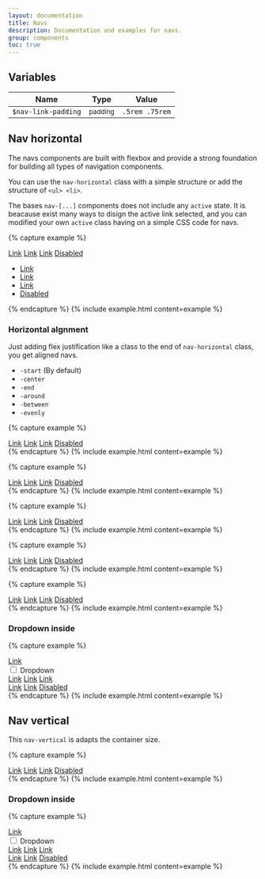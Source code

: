 ```yaml
---
layout: documentation
title: Navs
description: Documentation and examples for navs.
group: components
toc: true
---
```



## Variables

| Name  | Type  | Value |
| ----- | ----- | ----- |
| `$nav-link-padding` | <small>padding</small> | `.5rem .75rem` |


## Nav horizontal

The navs components are built with flexbox and provide a strong foundation for building all types of navigation components.

You can use the `nav-horizontal` class with a simple structure or add the structure of `<ul> <li>`.

The bases `nav-[...]` components does not include any `active` state. It is beacause exist many ways to disign the active link selected, and you can modified your own `active` class having on a simple CSS code for navs.

{% capture example %}
<nav class="nav-horizontal">
  <a href="#">Link</a>
  <a href="#">Link</a>
  <a href="#">Link</a>
  <a href="#" class="disabled">Disabled</a>
</nav>

<ul class="nav-horizontal">
  <li>
    <a href="#">Link</a>
  </li>
  <li>
    <a href="#">Link</a>
  </li>
  <li>
    <a href="#">Link</a>
  </li>
  <li>
    <a href="#" class="disabled">Disabled</a>
  </li>
</ul>
{% endcapture %}
{% include example.html content=example %}

### Horizontal algnment

Just adding flex justification like a class to the end of `nav-horizontal` class, you get aligned navs.
- `-start` (By default)
- `-center`
- `-end`
- `-around`
- `-between`
- `-evenly`

{% capture example %}
<nav class="nav-horizontal-center">
  <a href="#">Link</a>
  <a href="#">Link</a>
  <a href="#">Link</a>
  <a href="#" class="disabled">Disabled</a>
</nav>
{% endcapture %}
{% include example.html content=example %}

{% capture example %}
<nav class="nav-horizontal-end">
  <a href="#">Link</a>
  <a href="#">Link</a>
  <a href="#">Link</a>
  <a href="#" class="disabled">Disabled</a>
</nav>
{% endcapture %}
{% include example.html content=example %}

{% capture example %}
<nav class="nav-horizontal-around">
  <a href="#">Link</a>
  <a href="#">Link</a>
  <a href="#">Link</a>
  <a href="#" class="disabled">Disabled</a>
</nav>
{% endcapture %}
{% include example.html content=example %}

{% capture example %}
<nav class="nav-horizontal-between">
  <a href="#">Link</a>
  <a href="#">Link</a>
  <a href="#">Link</a>
  <a href="#" class="disabled">Disabled</a>
</nav>
{% endcapture %}
{% include example.html content=example %}

{% capture example %}
<nav class="nav-horizontal-evenly">
  <a href="#">Link</a>
  <a href="#">Link</a>
  <a href="#">Link</a>
  <a href="#" class="disabled">Disabled</a>
</nav>
{% endcapture %}
{% include example.html content=example %}


### Dropdown inside

{% capture example %}
<nav class="nav-horizontal">
  <a href="#">Link</a>
  <div class="dropdown">
    <input type="checkbox" id="drop-1-down">
    <label class="toggle" for="drop-1-down">
      Dropdown
    </label>
    <nav class="drop-menu">
      <a href="#">Link</a>
      <a href="#">Link</a>
      <a href="#">Link</a>
    </nav>
  </div>
  <a href="#">Link</a>
  <a href="#">Link</a>
  <a href="#" class="disabled">Disabled</a>
</nav>
{% endcapture %}
{% include example.html content=example %}


## Nav vertical

This `nav-vertical` is adapts the container size.

{% capture example %}
<nav class="nav-vertical">
  <a href="#">Link</a>
  <a href="#">Link</a>
  <a href="#">Link</a>
  <a href="#" class="disabled">Disabled</a>
</nav>
{% endcapture %}
{% include example.html content=example %}


### Dropdown inside

{% capture example %}
<nav class="nav-vertical">
  <a href="#">Link</a>
  <div class="dropdown">
    <input type="checkbox" id="drop-2-down">
    <label class="toggle" for="drop-2-down">
      Dropdown
    </label>
    <nav class="drop-menu">
      <a href="#">Link</a>
      <a href="#">Link</a>
      <a href="#">Link</a>
    </nav>
  </div>
  <a href="#">Link</a>
  <a href="#">Link</a>
  <a href="#" class="disabled">Disabled</a>
</nav>
{% endcapture %}
{% include example.html content=example %}